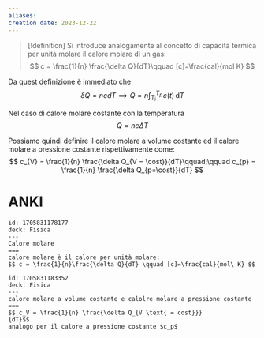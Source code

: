 ```yaml
---
aliases: 
creation date: 2023-12-22
---
```


> [!definition]
> Si introduce analogamente al concetto di capacità termica per unità molare il calore molare di un gas:
> $$ c = \frac{1}{n} \frac{\delta Q}{dT}\qquad [c]=\frac{cal}{mol K}  $$
> 

Da quest definizione è immediato che
$$ \delta Q = ncdT \implies Q= n \int _{T_{i}}^{T_{p}} \!c(t) \, \mathrm{d}T  $$

Nel caso di calore molare costante con la temperatura
$$ Q = nc\Delta T $$

Possiamo quindi definire il calore molare a volume costante ed il calore molare a pressione costante rispettivamente come:
$$ c_{V} = \frac{1}{n} \frac{\delta Q_{V = \cost}}{dT}\qquad;\qquad c_{p} = \frac{1}{n} \frac{\delta Q_{p=\cost}}{dT} $$


# ANKI

```anki
id: 1705831178177
deck: Fisica
---
Calore molare
===
calore molare è il calore per unità molare:
$$ c = \frac{1}{n}\frac{\delta Q}{dT} \qquad [c]=\frac{cal}{mol\ K} $$
```
```anki
id: 1705831183352
deck: Fisica
---
calore molare a volume costante e calolre molare a pressione costante
===
$$ c_V = \frac{1}{n} \frac{\delta Q_{V \text{ = cost}}}
{dT}$$
analogo per il calore a pressione costante $c_p$
```

